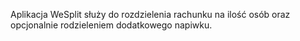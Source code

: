 Aplikacja WeSplit służy do rozdzielenia rachunku na ilość osób oraz opcjonalnie rodzieleniem dodatkowego napiwku.
